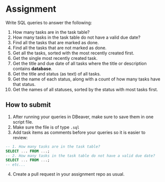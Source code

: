 # Assignment

Write SQL queries to answer the following:

1. How many tasks are in the task table?
2. How many tasks in the task table do not have a valid due date?
3. Find all the tasks that are marked as done.
4. Find all the tasks that are not marked as done.
5. Get all the tasks, sorted with the most recently created first.
6. Get the single most recently created task.
7. Get the title and due date of all tasks where the title or description contains **database**.
8. Get the title and status (as text) of all tasks.
9. Get the name of each status, along with a count of how many tasks have that status.
10. Get the names of all statuses, sorted by the status with most tasks first.

## How to submit

1. After running your queries in DBeaver, make sure to save them in one script file.
2. Make sure the file is of type `.sql`
3. Add task items as comments before your queries so it is easier to review:

```sql
-- 1. How many tasks are in the task table?
SELECT ... FROM ...;
-- 2. How many tasks in the task table do not have a valid due date?
SELECT ... FROM ...;
-- etc...
```

4. Create a pull request in your assignment repo as usual.
